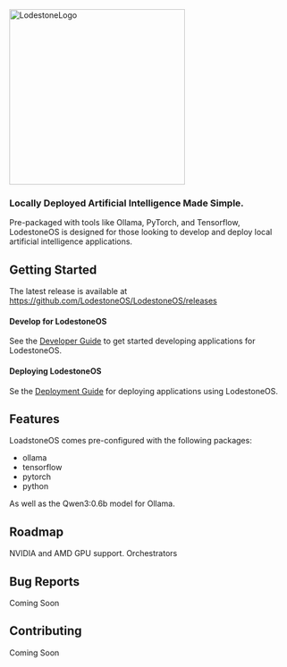 <img width="314" height="314" alt="LodestoneLogo" src="https://github.com/user-attachments/assets/91033eb1-9844-4494-b576-d902049d6487" />

### Locally Deployed Artificial Intelligence Made Simple.
Pre-packaged with tools like Ollama, PyTorch, and Tensorflow, LodestoneOS is designed for those looking to develop and deploy local artificial intelligence applications.

## Getting Started
The latest release is available at <a href="https://github.com/LodestoneOS/LodestoneOS/releases">https://github.com/LodestoneOS/LodestoneOS/releases</a>

#### Develop for LodestoneOS
See the <a href="#">Developer Guide</a> to get started developing applications for LodestoneOS.

#### Deploying LodestoneOS
Se the <a href="#">Deployment Guide</a> for deploying applications using LodestoneOS.

## Features
LoadstoneOS comes pre-configured with the following packages:

- ollama
- tensorflow
- pytorch
- python

As well as the Qwen3:0.6b model for Ollama.

## Roadmap
NVIDIA and AMD GPU support.
Orchestrators

## Bug Reports
Coming Soon

## Contributing
Coming Soon
